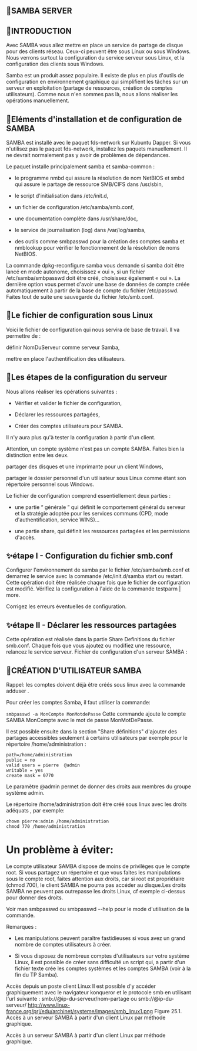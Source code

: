 ## 🔎SAMBA SERVER

## 📍INTRODUCTION
Avec SAMBA vous allez mettre en place un service de partage de disque pour des clients réseau. Ceux-ci peuvent être sous Linux ou sous Windows. Nous verrons surtout la configuration du service serveur sous Linux, et la configuration des clients sous Windows.

Samba est un produit assez populaire. Il existe de plus en plus d'outils de configuration en environnement graphique qui simplifient les tâches sur un serveur en exploitation (partage de ressources, création de comptes utilisateurs). Comme nous n'en sommes pas là, nous allons réaliser les opérations manuellement.

## 📍Eléments d'installation et de configuration de SAMBA
SAMBA est installé avec le paquet fds-network sur Kubuntu Dapper. Si vous n'utilisez pas le paquet fds-network, installez les paquets manuellement. Il ne devrait normalement pas y avoir de problèmes de dépendances.

Le paquet installe principalement samba et samba-common :

* le programme nmbd qui assure la résolution de nom NetBIOS et smbd qui assure le partage de ressource SMB/CIFS dans /usr/sbin,

* le script d'initialisation dans /etc/init.d,

* un fichier de configuration /etc/samba/smb.conf,

* une documentation complète dans /usr/share/doc,

* le service de journalisation (log) dans /var/log/samba,

* des outils comme smbpasswd pour la création des comptes samba et nmblookup pour vérifier le fonctionnement de la résolution de noms NetBIOS.

La commande dpkg-reconfigure samba vous demande si samba doit être lancé en mode autonome, choisissez « oui », si un fichier /etc/samba/smbpasswd doit être créé, choisissez également « oui ». La dernière option vous permet d'avoir une base de données de compte créée automatiquement à partir de la base de compte du fichier /etc/passwd.
Faites tout de suite une sauvegarde du fichier /etc/smb.conf.

## 📍Le fichier de configuration sous Linux
Voici le fichier de configuration qui nous servira de base de travail. Il va permettre de :

définir NomDuServeur comme serveur Samba,

mettre en place l'authentification des utilisateurs.

## 📍Les étapes de la configuration du serveur
Nous allons réaliser les opérations suivantes :

* Vérifier et valider le fichier de configuration,

* Déclarer les ressources partagées,

* Créer des comptes utilisateurs pour SAMBA.

Il n'y aura plus qu'à tester la configuration à partir d'un client.

Attention, un compte système n'est pas un compte SAMBA. Faites bien la distinction entre les deux.

partager des disques et une imprimante pour un client Windows,

partager le dossier personnel d'un utilisateur sous Linux comme étant son répertoire personnel sous Windows.

Le fichier de configuration comprend essentiellement deux parties :

* une partie “ générale ” qui définit le comportement général du serveur et la stratégie adoptée pour les services communs (CPD, mode d'authentification, service WINS)...

* une partie share, qui définit les ressources partagées et les permissions d'accès.
 ## ✨étape I - Configuration du fichier smb.conf
Configurer l'environnement de samba par le fichier /etc/samba/smb.conf et demarrez le service avec la commande /etc/init.d/samba start ou restart. Cette opération doit être réalisée chaque fois que le fichier de configuration est modifié. Vérifiez la configuration à l'aide de la commande testparm | more.

Corrigez les erreurs éventuelles de configuration.
## ✨étape II - Déclarer les ressources partagées
Cette opération est réalisée dans la partie Share Definitions du fichier smb.conf. Chaque fois que vous ajoutez ou modifiez une ressource, relancez le service serveur.
Fichier de configuration d'un serveur SAMBA :

## 🔎CRÉATION D'UTILISATEUR SAMBA 
Rappel: les comptes doivent déjà être créés sous linux avec la commande adduser .

Pour créer les comptes Samba, il faut utiliser la commande:

```smbpasswd -a MonCompte MonMotdePasse```
Cette commande ajoute le compte SAMBA MonCompte avec le mot de passe MonMotDePasse.

Il est possible ensuite dans la section "Share définitions" d'ajouter des partages accessibles seulement à certains utilisateurs par exemple pour le répertoire /home/administration :

``` [administration]
path=/home/administration
public = no
valid users = pierre  @admin
writable = yes
create mask = 0770
 ```
 Le paramètre @admin permet de donner des droits aux membres du groupe système admin.
 
Le répertoire /home/administration doit être créé sous linux avec les droits adéquats , par exemple:

 ```mkdir /home/administration
chown pierre:admin /home/administration
chmod 770 /home/administration
```
# Un problème à éviter:

Le compte utilisateur SAMBA dispose de moins de privilèges que le compte root. Si vous partagez un répertoire et que vous faites les manipulations sous le compte root, faites attention aux droits, car si root est propriétaire (chmod 700), le client SAMBA ne pourra pas accéder au disque.Les droits SAMBA ne peuvent pas outrepasse les droits Linux, cf exemple ci-dessus pour donner des droits.

Voir man smbpasswd ou smbpasswd --help pour le mode d'utilisation de la commande.

Remarques :

* Les manipulations peuvent paraître fastidieuses si vous avez un grand nombre de comptes utilisateurs à créer.

* Si vous disposez de nombreux comptes d'utilisateurs sur votre système Linux, il est possible de créer sans difficulté un script qui, a partir d'un fichier texte crée les comptes systèmes et les comptes SAMBA (voir à la fin du TP Samba).

Accès depuis un poste client Linux
Il est possible d'y accéder graphiquement avec le navigateur konqueror et le protocole smb en utilisant l'url suivante : smb://@ip-du-serveur/nom-partage ou smb://@ip-du-serveur/
http://www.linux-france.org/prj/edu/archinet/systeme/images/smb_linux1.png
Figure 25.1. Accès à un serveur SAMBA à partir d'un client Linux par méthode graphique.

Accès à un serveur SAMBA à partir d'un client Linux par méthode graphique.

